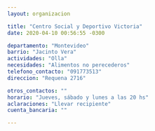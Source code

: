 ```yaml
---
layout: organizacion

title: "Centro Social y Deportivo Victoria"
date: 2020-04-10 00:56:55 -0300

departamento: "Montevideo"
barrio: "Jacinto Vera"
actividades: "Olla"
necesidades: "Alimentos no perecederos"
telefono_contacto: "091773513"
direccion: "Requena 2716"

otros_contactos: ""
horario: "Jueves, sábado y lunes a las 20 hs"
aclaraciones: "Llevar recipiente"
cuenta_bancaria: ""

---
```

